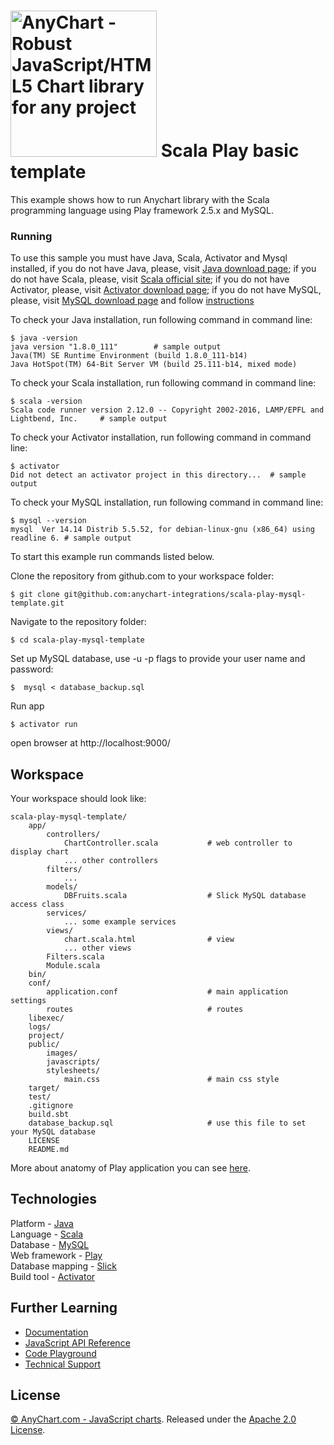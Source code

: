 [<img src="https://cdn.anychart.com/images/logo-transparent-segoe.png?2" width="234px" alt="AnyChart - Robust JavaScript/HTML5 Chart library for any project">](https://anychart.com)
Scala Play basic template
=========================

This example shows how to run Anychart library with the Scala programming language using Play framework 2.5.x and MySQL.

### Running
To use this sample you must have Java, Scala, Activator and Mysql installed,
if you do not have Java, please, visit [Java download page](https://java.com/download/);
if you do not have Scala, please, visit [Scala official site](http://www.scala-lang.org/);
if you do not have Activator, please, visit [Activator download page](https://www.lightbend.com/activator/download);
if you do not have MySQL, please, visit [MySQL download page](https://dev.mysql.com/downloads/installer/) and follow [instructions](http://dev.mysql.com/doc/refman/5.7/en/installing.html)

To check your Java installation, run following command in command line:
```
$ java -version
java version "1.8.0_111"        # sample output
Java(TM) SE Runtime Environment (build 1.8.0_111-b14)
Java HotSpot(TM) 64-Bit Server VM (build 25.111-b14, mixed mode)
```
To check your Scala installation, run following command in command line:
```
$ scala -version
Scala code runner version 2.12.0 -- Copyright 2002-2016, LAMP/EPFL and Lightbend, Inc.     # sample output
```
To check your Activator installation, run following command in command line:
```
$ activator
Did not detect an activator project in this directory...  # sample output
```
To check your MySQL installation, run following command in command line:
```
$ mysql --version
mysql  Ver 14.14 Distrib 5.5.52, for debian-linux-gnu (x86_64) using readline 6. # sample output
```

To start this example run commands listed below.

Clone the repository from github.com to your workspace folder:

```
$ git clone git@github.com:anychart-integrations/scala-play-mysql-template.git
```

Navigate to the repository folder:
```
$ cd scala-play-mysql-template
```

Set up MySQL database, use -u -p flags to provide your user name and password:
```
$  mysql < database_backup.sql
```

Run app
```
$ activator run
```

open browser at http://localhost:9000/


## Workspace
Your workspace should look like:
```
scala-play-mysql-template/
    app/
        controllers/
            ChartController.scala           # web controller to display chart
            ... other controllers
        filters/
            ...
        models/
            DBFruits.scala                  # Slick MySQL database access class
        services/
            ... some example services
        views/
            chart.scala.html                # view
            ... other views
        Filters.scala
        Module.scala
    bin/
    conf/
        application.conf                    # main application settings
        routes                              # routes
    libexec/
    logs/
    project/
    public/
        images/
        javascripts/
        stylesheets/
            main.css                        # main css style
    target/
    test/
    .gitignore
    build.sbt
    database_backup.sql                     # use this file to set your MySQL database
    LICENSE
    README.md
```
More about anatomy of Play application you can see [here](https://www.playframework.com/documentation/2.5.x/Anatomy).

## Technologies
Platform - [Java](https://java.com/)<br />
Language - [Scala](http://www.scala-lang.org/)<br />
Database - [MySQL](https://www.mysql.com/)<br />
Web framework - [Play](https://www.playframework.com)<br />
Database mapping - [Slick](http://slick.lightbend.com/)<br />
Build tool - [Activator](https://www.lightbend.com/activator/download)

## Further Learning
* [Documentation](https://docs.anychart.com)
* [JavaScript API Reference](https://api.anychart.com)
* [Code Playground](https://playground.anychart.com)
* [Technical Support](https://anychart.com/support)

## License
[© AnyChart.com - JavaScript charts](http://www.anychart.com). Released under the [Apache 2.0 License](https://github.com/anychart-integrations/scala-play-mysql-template/blob/master/LICENSE).
